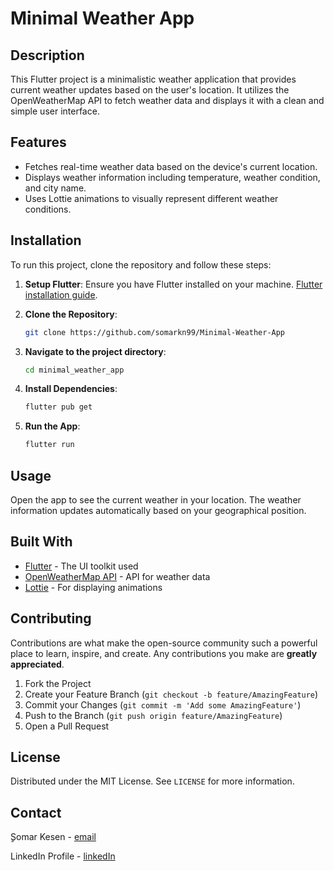 
# Minimal Weather App

## Description
This Flutter project is a minimalistic weather application that provides current weather updates based on the user's location. It utilizes the OpenWeatherMap API to fetch weather data and displays it with a clean and simple user interface.

## Features
- Fetches real-time weather data based on the device's current location.
- Displays weather information including temperature, weather condition, and city name.
- Uses Lottie animations to visually represent different weather conditions.

## Installation
To run this project, clone the repository and follow these steps:

1. **Setup Flutter**: Ensure you have Flutter installed on your machine. [Flutter installation guide](https://flutter.dev/docs/get-started/install).

2. **Clone the Repository**:
   ```bash
   git clone https://github.com/somarkn99/Minimal-Weather-App
   ```

3. **Navigate to the project directory**:
   ```bash
   cd minimal_weather_app
   ```

4. **Install Dependencies**:
   ```bash
   flutter pub get
   ```

5. **Run the App**:
   ```bash
   flutter run
   ```

## Usage
Open the app to see the current weather in your location. The weather information updates automatically based on your geographical position.

## Built With
- [Flutter](https://flutter.dev/) - The UI toolkit used
- [OpenWeatherMap API](https://openweathermap.org/api) - API for weather data
- [Lottie](https://airbnb.design/lottie/) - For displaying animations

## Contributing
Contributions are what make the open-source community such a powerful place to learn, inspire, and create. Any contributions you make are **greatly appreciated**.

1. Fork the Project
2. Create your Feature Branch (`git checkout -b feature/AmazingFeature`)
3. Commit your Changes (`git commit -m 'Add some AmazingFeature'`)
4. Push to the Branch (`git push origin feature/AmazingFeature`)
5. Open a Pull Request

## License
Distributed under the MIT License. See `LICENSE` for more information.

## Contact
ٍSomar Kesen - [email](mailto:contact@somar-kesen.com)

LinkedIn Profile - [linkedIn](https://www.linkedin.com/in/somarkesen/)